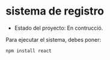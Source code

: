 <h1>sistema de registro</h1> 

- Estado del proyecto: En contrucció. 

Para ejecutar el sistema, debes poner:

```npm install react```
